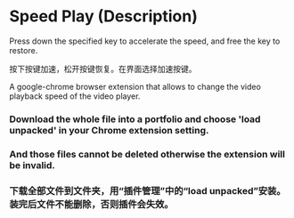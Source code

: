 # Speed Play (Description)

Press down the specified key to accelerate the speed, and free the key to restore.

按下按键加速，松开按键恢复。在界面选择加速按键。

A google-chrome browser extension that allows to change the video playback speed of the video player.

### Download the whole file into a portfolio and choose 'load unpacked' in your Chrome extension setting.

### And those files cannot be deleted otherwise the extension will be invalid.

### 下载全部文件到文件夹，用“插件管理”中的“load unpacked”安装。装完后文件不能删除，否则插件会失效。
